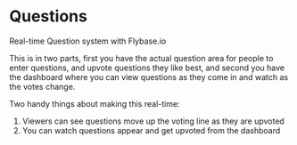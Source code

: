 # Questions

Real-time Question system with Flybase.io

This is in two parts, first you have the actual question area for people to enter questions, and upvote questions they like best, and second you have the dashboard where you can view questions as they come in and watch as the votes change.

Two handy things about making this real-time:

1. Viewers can see questions move up the voting line as they are upvoted
2. You can watch questions appear and get upvoted from the dashboard